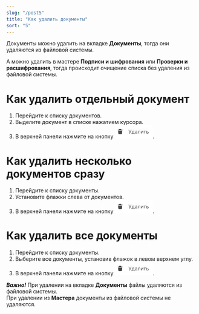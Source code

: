 ```yaml
---
slug: "/post5"
title: "Как удалить документы"
sort: "5"
---
```


Документы можно удалить на вкладке **Документы**, тогда они удаляются из файловой системы.

А можно удалить в мастере **Подписи и шифрования** или **Проверки и расшифрования**, тогда происходит очищение списка без удаления из файловой системы. 


# Как удалить отдельный документ
1. Перейдите к списку документов.
2. Выделите документ в списке нажатием курсора.
3. В верхней панели нажмите на кнопку ![delete-button.jpg](./images/delete-button.jpg "Удалить").
   
#  Как удалить несколько документов сразу

1. Перейдите к списку документы.
2. Установите флажки слева от документов.
3. В верхней панели нажмите на кнопку ![delete-button.jpg](./images/delete-button.jpg "Удалить").

# Как удалить все документы 

1. Перейдите к списку документы.
2. Выберите все документы, установив флажок в левом верхнем углу. 
3. В верхней панели нажмите на кнопку ![delete-button.jpg](./images/delete-button.jpg "Удалить").

***Важно!*** 
При удалении на вкладке **Документы** файлы удаляются из файловой системы.  
При удалении из **Мастера** документы из файловой системы не удаляются. 
